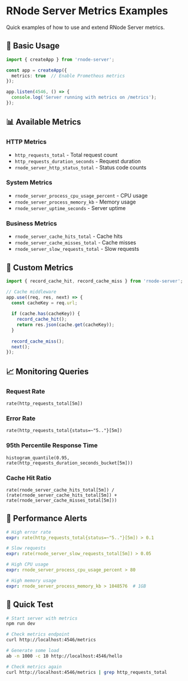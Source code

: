 # RNode Server Metrics Examples

Quick examples of how to use and extend RNode Server metrics.

## 🚀 Basic Usage

```typescript
import { createApp } from 'rnode-server';

const app = createApp({ 
  metrics: true  // Enable Prometheus metrics
});

app.listen(4546, () => {
  console.log('Server running with metrics on /metrics');
});
```

## 📊 Available Metrics

### HTTP Metrics
- `http_requests_total` - Total request count
- `http_requests_duration_seconds` - Request duration
- `rnode_server_http_status_total` - Status code counts

### System Metrics
- `rnode_server_process_cpu_usage_percent` - CPU usage
- `rnode_server_process_memory_kb` - Memory usage
- `rnode_server_uptime_seconds` - Server uptime

### Business Metrics
- `rnode_server_cache_hits_total` - Cache hits
- `rnode_server_cache_misses_total` - Cache misses
- `rnode_server_slow_requests_total` - Slow requests

## 🔧 Custom Metrics

```typescript
import { record_cache_hit, record_cache_miss } from 'rnode-server';

// Cache middleware
app.use((req, res, next) => {
  const cacheKey = req.url;
  
  if (cache.has(cacheKey)) {
    record_cache_hit();
    return res.json(cache.get(cacheKey));
  }
  
  record_cache_miss();
  next();
});
```

## 📈 Monitoring Queries

### Request Rate
```promql
rate(http_requests_total[5m])
```

### Error Rate
```promql
rate(http_requests_total{status=~"5.."}[5m])
```

### 95th Percentile Response Time
```promql
histogram_quantile(0.95, rate(http_requests_duration_seconds_bucket[5m]))
```

### Cache Hit Ratio
```promql
rate(rnode_server_cache_hits_total[5m]) / (rate(rnode_server_cache_hits_total[5m]) + rate(rnode_server_cache_misses_total[5m]))
```

## 🎯 Performance Alerts

```yaml
# High error rate
expr: rate(http_requests_total{status=~"5.."}[5m]) > 0.1

# Slow requests
expr: rate(rnode_server_slow_requests_total[5m]) > 0.05

# High CPU usage
expr: rnode_server_process_cpu_usage_percent > 80

# High memory usage
expr: rnode_server_process_memory_kb > 1048576  # 1GB
```

## 📱 Quick Test

```bash
# Start server with metrics
npm run dev

# Check metrics endpoint
curl http://localhost:4546/metrics

# Generate some load
ab -n 1000 -c 10 http://localhost:4546/hello

# Check metrics again
curl http://localhost:4546/metrics | grep http_requests_total
```
